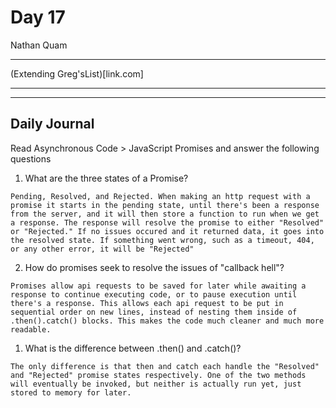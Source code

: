 # Day 17
Nathan Quam

---

(Extending Greg'sList)[link.com]

---
---

## Daily Journal

Read Asynchronous Code > JavaScript Promises and answer the following questions

1. What are the three states of a Promise?
```
Pending, Resolved, and Rejected. When making an http request with a promise it starts in the pending state, until there's been a response from the server, and it will then store a function to run when we get a response. The response will resolve the promise to either "Resolved" or "Rejected." If no issues occured and it returned data, it goes into the resolved state. If something went wrong, such as a timeout, 404, or any other error, it will be "Rejected"
```

2. How do promises seek to resolve the issues of "callback hell"?
```
Promises allow api requests to be saved for later while awaiting a response to continue executing code, or to pause execution until there's a response. This allows each api request to be put in sequential order on new lines, instead of nesting them inside of .then().catch() blocks. This makes the code much cleaner and much more readable.
```

1. What is the difference between .then() and .catch()?
```
The only difference is that then and catch each handle the "Resolved" and "Rejected" promise states respectively. One of the two methods will eventually be invoked, but neither is actually run yet, just stored to memory for later.
```